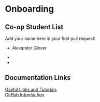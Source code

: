 # Onboarding

## Co-op Student List
Add your name here in your first pull request!

- Alexander Glover

- 

- 

## Documentation Links

[Useful Links and Tutorials](tutorials/tutorials.md)  
[GitHub Introduction](tutorials/github.md)
